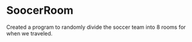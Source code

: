 # SoocerRoom
Created a program to randomly divide the soccer team into 8 rooms for when we traveled.
